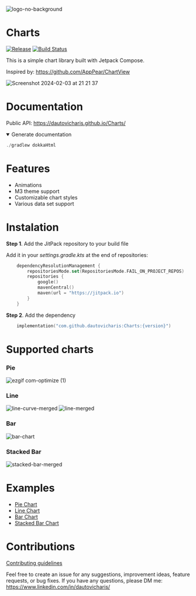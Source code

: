 
![logo-no-background](https://github.com/dautovicharis/Charts/assets/7049715/4150f102-1b05-4fd7-ab01-63480d2e6d50)

# Charts
[![Release](https://jitpack.io/v/dautovicharis/Charts.svg)](https://jitpack.io/#dautovicharis/Charts)
[![Build Status](https://app.bitrise.io/app/23ce18a5-812b-463b-a463-ee85e65c726b/status.svg?token=X08KrAmKwbHjF0NvT05WdA&branch=master)](https://app.bitrise.io/app/23ce18a5-812b-463b-a463-ee85e65c726b)

This is a simple chart library built with Jetpack Compose.

Inspired by: https://github.com/AppPear/ChartView

![Screenshot 2024-02-03 at 21 21 37](https://github.com/dautovicharis/Charts/assets/7049715/9ae209dd-5334-4436-9a80-febb6439abab)

# Documentation
Public API: https://dautovicharis.github.io/Charts/
<details open>
<summary>Generate documentation</summary>

```kotlin
./gradlew dokkaHtml
```
</details>

# Features
- Animations
- M3 theme support
- Customizable chart styles
- Various data set support

# Instalation
**Step 1**. Add the JitPack repository to your build file

Add it in your *settings.gradle.kts* at the end of repositories:

```kotlin
    dependencyResolutionManagement {
        repositoriesMode.set(RepositoriesMode.FAIL_ON_PROJECT_REPOS)
        repositories {
            google()
            mavenCentral()
            maven(url = "https://jitpack.io")
        }
    }
```


**Step 2**. Add the dependency
```kotlin
    implementation("com.github.dautovicharis:Charts:{version}")
```


# Supported charts
### Pie
![ezgif com-optimize (1)](https://github.com/dautovicharis/Charts/assets/7049715/09e988bc-f0d8-4026-bce7-192fbbccbecc)

### Line
![line-curve-merged](https://github.com/dautovicharis/Charts/assets/7049715/f48a96be-955c-4c3a-bf3e-ca6ec7357c03)
![line-merged](https://github.com/dautovicharis/Charts/assets/7049715/07fc5cce-1f3d-43b0-a12a-f9ef20b36878)

### Bar
![bar-chart](https://github.com/dautovicharis/Charts/assets/7049715/86a490f5-613f-4fba-b62a-b3106c31cf17)


### Stacked Bar
![stacked-bar-merged](https://github.com/dautovicharis/Charts/assets/7049715/09161564-88de-479f-9be8-aa7c134faffa)

# Examples
- [Pie Chart](https://github.com/dautovicharis/Charts/blob/main/app/src/main/java/com/hd/charts/app/demo/PieChartDemo.kt)
- [Line Chart](https://github.com/dautovicharis/Charts/blob/main/app/src/main/java/com/hd/charts/app/demo/LineChartDemo.kt)
- [Bar Chart](https://github.com/dautovicharis/Charts/blob/main/app/src/main/java/com/hd/charts/app/demo/BarChartDemo.kt)
- [Stacked Bar Chart](https://github.com/dautovicharis/Charts/blob/main/app/src/main/java/com/hd/charts/app/demo/StackedBarChartDemo.kt)


# Contributions
[Contributing guidelines](CONTRIBUTING.md)


Feel free to create an issue for any suggestions, improvement ideas, feature requests, or bug fixes. 
If you have any questions, please DM me: https://www.linkedin.com/in/dautovicharis/

